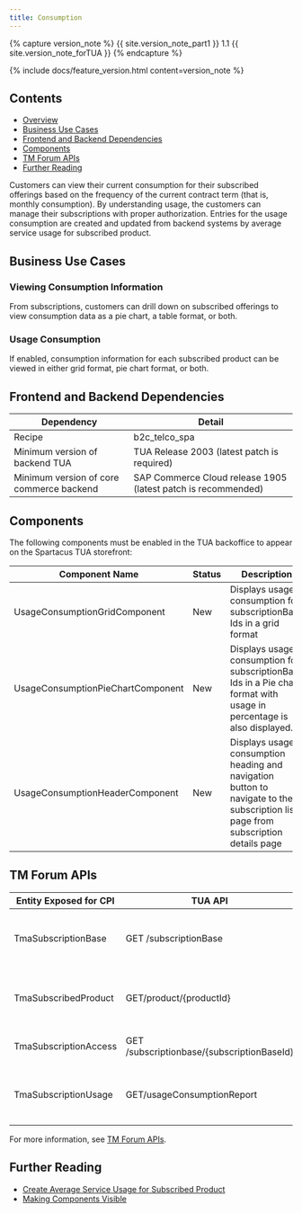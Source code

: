 ```yaml
---
title: Consumption
---
```


{% capture version_note %}
{{ site.version_note_part1 }} 1.1 {{ site.version_note_forTUA }}
{% endcapture %}

{% include docs/feature_version.html content=version_note %}

## Contents

- [Overview](#overview)
- [Business Use Cases](#business-use-cases)
- [Frontend and Backend Dependencies](#frontend-and-backend-dependencies)
- [Components](#components)
- [TM Forum APIs](#tm-forum-apis)
- [Further Reading](#further-reading)

Customers can view their current consumption for their subscribed offerings based on the frequency of the current contract term (that is, monthly consumption). By understanding usage, the customers can manage their subscriptions with proper authorization. Entries for the usage consumption are created and updated from backend systems by average service usage for subscribed product. 

## Business Use Cases

### Viewing Consumption Information

From subscriptions, customers can drill down on subscribed offerings to view consumption data as a pie chart, a table format, or both.

### Usage Consumption

If enabled, consumption information for each subscribed product can be viewed in either grid format, pie chart format, or both.


## Frontend and Backend Dependencies

| Dependency                                	| Detail                                                 	|
|--------------------------------------------	|--------------------------------------------------------	|
| Recipe                                     	| b2c_telco_spa                                          	|
| Minimum version of backend TUA             	| TUA Release 2003 (latest patch is required)           	|
| Minimum   version of core commerce backend 	| SAP Commerce Cloud release 1905 (latest patch is recommended) 	|

## Components

The following components must be enabled in the TUA backoffice to appear on the Spartacus TUA storefront:

| Component   Name                  | Status | Description                                                                                                                           |
|-----------------------------------|--------|---------------------------------------------------------------------------------------------------------------------------------------|
| UsageConsumptionGridComponent     | New    | Displays usage consumption for   subscriptionBase Ids in a grid format                                                                |
| UsageConsumptionPieChartComponent | New    | Displays usage consumption for   subscriptionBase Ids in a Pie chart format with usage in percentage is also   displayed.             |
| UsageConsumptionHeaderComponent   | New    | Displays usage consumption heading and   navigation button to navigate to the subscription list page from subscription   details page |

## TM Forum APIs

| Entity Exposed for   CPI 	| TUA API                                    	| Description                                                              	|
|--------------------------	|--------------------------------------------	|--------------------------------------------------------------------------	|
| TmaSubscriptionBase      	| GET /subscriptionBase                      	| Shows a list of of subscription base in the Subscription Details screen  	|
| TmaSubscribedProduct     	| GET/product/{productId}                    	| Shows a list of subscription products in the Subscription Details screen 	|
| TmaSubscriptionAccess    	| GET /subscriptionbase/{subscriptionBaseId} 	| Shows details of subscription base                                       	|
| TmaSubscriptionUsage     	| GET/usageConsumptionReport                 	| Shows the usage consumption for a subscriptionBase Id                    	|

For more information, see [TM Forum APIs](https://help.sap.com/viewer/f59b0ac006d746caaa5fb599b4270151/2007/en-US/d46b30b30eca4d4d8ddd20ad833d77f9.html).

## Further Reading

- [Create Average Service Usage for Subscribed Product](https://help.sap.com/viewer/32f0086927f44c9ab1199f1dab8833cd/2007/en-US/ba5f222fb5814829bd74eaf6e6505a9f.html)
- [Making Components Visible](https://help.sap.com/viewer/9d346683b0084da2938be8a285c0c27a/2005/en-US/1cea3b2cb3334fc085dda9cc070ad6ac.html)